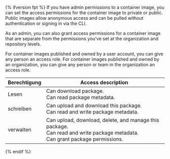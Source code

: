 {% ifversion fpt %}
If you have admin permissions to a container image, you can set the access permissions for the container image to private or public. Public images allow anonymous access and can be pulled without authentication or signing in via the CLI.

As an admin, you can also grant access permissions for a container image that are separate from the permissions you've set at the organization and repository levels.

For container images published and owned by a user account, you can give any person an access role. For container images published and owned by an organization, you can give any person or team in the organization an access role.

| Berechtigung | Access description                                                                                                                               |
| ------------ | ------------------------------------------------------------------------------------------------------------------------------------------------ |
| Lesen        | Can download package. <br> Can read package metadata.                                                                                      |
| schreiben    | Can upload and download this package. <br> Can read and write package metadata.                                                            |
| verwalten    | Can upload, download, delete, and manage this package. <br> Can read and write package metadata. <br> Can grant package permissions. |
{% endif %}
